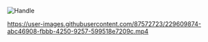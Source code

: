 ![Handle](https://user-images.githubusercontent.com/87572723/229592216-d4319f09-f6cd-40f6-a808-da9785cc7857.png)


https://user-images.githubusercontent.com/87572723/229609874-abc46908-fbbb-4250-9257-599518e7209c.mp4

